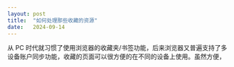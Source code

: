 ```yaml
---
layout: post
title:  "如何处理那些收藏的资源"
date:   2024-09-14
---
```


从 PC 时代就习惯了使用浏览器的收藏夹/书签功能，后来浏览器又普遍支持了多设备账户同步功能，收藏的页面可以很方便的在不同的设备上使用。虽然方便，